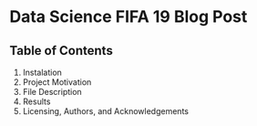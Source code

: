 # Data Science FIFA 19 Blog Post
## Table of Contents
1. Instalation
2. Project Motivation
3. File Description
4. Results
5. Licensing, Authors, and Acknowledgements


